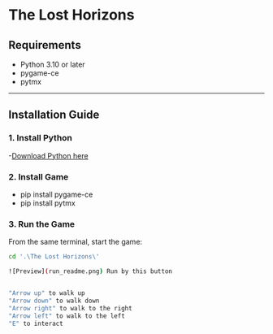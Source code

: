 # The Lost Horizons

## Requirements

- Python 3.10 or later
- pygame-ce
- pytmx

---

## Installation Guide

### 1. Install Python
-[Download Python here](https://www.python.org/downloads/)

### 2. Install Game

- pip install pygame-ce
- pip install pytmx


### 3. Run the Game

From the same terminal, start the game:

```bash
cd '.\The Lost Horizons\'

![Preview](run_readme.png) Run by this button


"Arrow up" to walk up
"Arrow down" to walk down
"Arrow right" to walk to the right
"Arrow left" to walk to the left
"E" to interact
